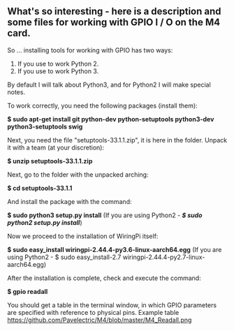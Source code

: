 ## What's so interesting - here is a description and some files for working with GPIO I / O on the M4 card.

So ... installing tools for working with GPIO has two ways:
1. If you use to work Python 2.
2. If you use to work Python 3.

By default I will talk about Python3, and for Python2 I will make special notes.

To work correctly, you need the following packages (install them):

**$ sudo apt-get install git python-dev python-setuptools python3-dev python3-setuptools swig**

Next, you need the file "setuptools-33.1.1.zip", it is here in the folder. 
Unpack it with a team (at your discretion):

**$ unzip setuptools-33.1.1.zip**

Next, go to the folder with the unpacked arching:

**$ cd setuptools-33.1.1**

And install the package with the command:

**$ sudo python3 setup.py install**
(If you are using Python2 - ***$ sudo python2 setup.py install***)

Now we proceed to the installation of WiringPi itself:

**$ sudo easy_install wiringpi-2.44.4-py3.6-linux-aarch64.egg**
(If you are using Python2 - $ sudo easy_install-2.7 wiringpi-2.44.4-py2.7-linux-aarch64.egg)

After the installation is complete, check and execute the command:

**$ gpio readall**

You should get a table in the terminal window, in which GPIO parameters are specified with reference to physical pins.
Example table https://github.com/Pavelectric/M4/blob/master/M4_Readall.png
